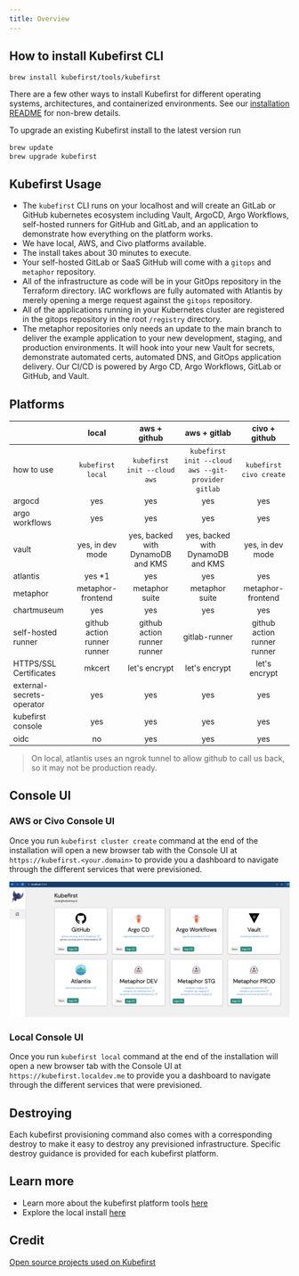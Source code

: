 ```yaml
---
title: Overview
---
```


## How to install Kubefirst CLI

```shell
brew install kubefirst/tools/kubefirst
```

There are a few other ways to install Kubefirst for different operating systems, architectures, and containerized environments. See our [installation README](https://github.com/kubefirst/kubefirst/blob/main/build/README.md) for non-brew details.

To upgrade an existing Kubefirst install to the latest version run

```shell
brew update
brew upgrade kubefirst
```

## Kubefirst Usage

- The `kubefirst` CLI runs on your localhost and will create an GitLab or GitHub kubernetes ecosystem including Vault, ArgoCD, Argo Workflows, self-hosted runners for GitHub and GitLab, and an application to demonstrate how everything on the platform works.
- We have local, AWS, and Civo platforms available.
- The install takes about 30 minutes to execute.
- Your self-hosted GitLab or SaaS GitHub will come with a `gitops` and `metaphor` repository.
- All of the infrastructure as code will be in your GitOps repository in the Terraform directory. IAC workflows are fully automated with Atlantis by merely opening a merge request against the `gitops` repository.
- All of the applications running in your Kubernetes cluster are registered in the gitops repository in the root `/registry` directory.
- The metaphor repositories only needs an update to the main branch to deliver the example application to your new development, staging, and production environments. It will hook into your new Vault for secrets, demonstrate automated certs, automated DNS, and GitOps application delivery. Our CI/CD is powered by Argo CD, Argo Workflows, GitLab or GitHub, and Vault.

## Platforms

|   | local | aws + github | aws + gitlab | civo + github |
|:--|:--:|:--:|:--:|:--:|
|how to use | `kubefirst local` | `kubefirst init --cloud aws` | `kubefirst init --cloud aws --git-provider gitlab` | `kubefirst civo create` |
|argocd | yes | yes | yes | yes |
|argo workflows| yes | yes | yes | yes |
|vault | yes, in dev mode | yes, backed with DynamoDB and KMS| yes, backed with DynamoDB and KMS| yes, in dev mode |
|atlantis | yes *1 | yes | yes |  yes |
|metaphor | metaphor-frontend | metaphor suite | metaphor suite| metaphor-frontend |
|chartmuseum | yes | yes | yes | yes |
|self-hosted runner| github action runner runner | github action runner runner | gitlab-runner | github action runner runner |
|HTTPS/SSL Certificates | mkcert| let's encrypt | let's encrypt | let's encrypt |
|external-secrets-operator | yes | yes | yes |  yes |
|kubefirst console| yes | yes | yes| yes |
|oidc | no | yes | yes | yes |

> On local, atlantis uses an ngrok tunnel to allow github to call us back, so it may not be production ready.

## Console UI

### AWS or Civo Console UI

Once you run `kubefirst cluster create` command at the end of the installation will open a new browser tab with the Console UI at `https://kubefirst.<your.domain>` to provide you a dashboard to navigate through the different services that were previsioned.

![console ui](../img/kubefirst/github/console.png)

### Local Console UI

Once you run `kubefirst local` command at the end of the installation will open a new browser tab with the Console UI at `https://kubefirst.localdev.me` to provide you a dashboard to navigate through the different services that were previsioned.

## Destroying

Each kubefirst provisioning command also comes with a corresponding destroy to make it easy to destroy any previsioned infrastructure. Specific destroy guidance is provided for each kubefirst platform.

## Learn more

- Learn more about the kubefirst platform tools [here](../explore/overview.md)
- Explore the local install [here](./local/install.md)

## Credit

[Open source projects used on Kubefirst](./credit.md)
